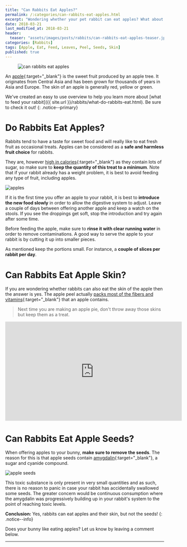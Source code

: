 ```yaml
---
title: "Can Rabbits Eat Apples?"
permalink: /:categories/can-rabbits-eat-apples.html
excerpt: "Wondering whether your pet rabbit can eat apples? What about the peel or seeds? Find out if apples are healthy for your bunny and learn some tips on how to feed them."
date: 2018-03-21
last_modified_at: 2018-03-21
header:
  teaser: "assets/images/posts/rabbits/can-rabbits-eat-apples-teaser.jpg"
categories: [Rabbits]
tags: [Apple, Eat, Feed, Leaves, Peel, Seeds, Skin]
published: true
---
```


<figure>
  <img src="{{ site.url }}/assets/images/posts/rabbits/can-rabbits-eat-apples.jpg" alt="can rabbits eat apples" class="title-banner">
</figure>

An [apple](https://en.wikipedia.org/wiki/Apple){:target="_blank"} is the sweet fruit produced by an apple tree. It originates from Central Asia and has been grown for thousands of years in Asia and Europe. The skin of an apple is generally red, yellow or green.

We've created an easy to use overview to help you learn more about [what to feed your rabbit]({{ site.url }}/rabbits/what-do-rabbits-eat.html). Be sure to check it out!
{: .notice--primary}

# Do Rabbits Eat Apples?

Rabbits tend to have a taste for sweet food and will really like to eat fresh fruit as occasional treats. Apples can be considered as a **safe and harmless fruit choice** for rabbits.

They are, however [high in calories](https://en.wikipedia.org/wiki/Apple#Nutrition){:target="_blank"} as they contain lots of sugar, so make sure to **keep the quantity of this treat to a minimum**. Note that if your rabbit already has a weight problem, it is best to avoid feeding any type of fruit, including apples.

<img src="{{ site.url }}/assets/images/posts/food/apples.jpg" alt="apples" class="align-right">

If it is the first time you offer an apple to your rabbit, it is best to **introduce the new food slowly** in order to allow the digestive system to adjust. Leave a couple of days between offering another apple and keep a watch on the stools. If you see the droppings get soft, stop the introduction and try again after some time.

Before feeding the apple, make sure to **rinse it with clear running water** in order to remove contaminations. A good way to serve the apple to your rabbit is by cutting it up into smaller pieces.

As mentioned keep the portions small. For instance, a **couple of slices per rabbit per day**.

# Can Rabbits Eat Apple Skin?

If you are wondering whether rabbits can also eat the skin of the apple then the answer is yes. The apple peel actually [packs most of the fibers and vitamins](http://www.huffingtonpost.com/2014/02/19/never-peel-apple_n_4791328.html){:target="_blank"} that an apple contains.

> Next time you are making an apple pie, don't throw away those skins but keep them as a treat.

<iframe width="560" height="315" src="https://www.youtube.com/embed/hpIXMkC91rI" frameborder="0" allowfullscreen></iframe>

# Can Rabbits Eat Apple Seeds?

When offering apples to your bunny, **make sure to remove the seeds**. The reason for this is that apple seeds contain [amygdalin](https://en.wikipedia.org/wiki/Apple#Toxicity_of_seeds){:target="_blank"}, a sugar and cyanide compound.

<img src="{{ site.url }}/assets/images/posts/food/apple-seeds.jpg" alt="apple seeds" class="align-right">

This toxic substance is only present in very small quantities and as such, there is no reason to panic in case your rabbit has accidentally swallowed some seeds. The greater concern would be continuous consumption where the amygdalin was progressively building up in your rabbit's system to the point of reaching toxic levels.

**Conclusion:** Yes, rabbits can eat apples and their skin, but not the seeds!
{: .notice--info}

Does your bunny like eating apples? Let us know by leaving a comment below.

---
